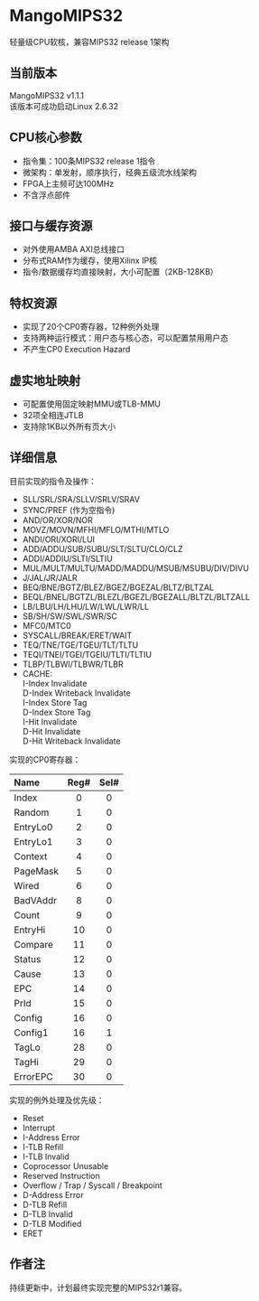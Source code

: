 # MangoMIPS32
轻量级CPU软核，兼容MIPS32 release 1架构

## 当前版本
MangoMIPS32 v1.1.1  
该版本可成功启动Linux 2.6.32

## CPU核心参数
- 指令集：100条MIPS32 release 1指令
- 微架构：单发射，顺序执行，经典五级流水线架构
- FPGA上主频可达100MHz
- 不含浮点部件

## 接口与缓存资源
- 对外使用AMBA AXI总线接口
- 分布式RAM作为缓存，使用Xilinx IP核
- 指令/数据缓存均直接映射，大小可配置（2KB-128KB）

## 特权资源
- 实现了20个CP0寄存器，12种例外处理
- 支持两种运行模式：用户态与核心态，可以配置禁用用户态
- 不产生CP0 Execution Hazard

## 虚实地址映射
- 可配置使用固定映射MMU或TLB-MMU
- 32项全相连JTLB
- 支持除1KB以外所有页大小

## 详细信息
目前实现的指令及操作：
- SLL/SRL/SRA/SLLV/SRLV/SRAV
- SYNC/PREF (作为空指令)
- AND/OR/XOR/NOR
- MOVZ/MOVN/MFHI/MFLO/MTHI/MTLO
- ANDI/ORI/XORI/LUI
- ADD/ADDU/SUB/SUBU/SLT/SLTU/CLO/CLZ
- ADDI/ADDIU/SLTI/SLTIU
- MUL/MULT/MULTU/MADD/MADDU/MSUB/MSUBU/DIV/DIVU
- J/JAL/JR/JALR
- BEQ/BNE/BGTZ/BLEZ/BGEZ/BGEZAL/BLTZ/BLTZAL
- BEQL/BNEL/BGTZL/BLEZL/BGEZL/BGEZALL/BLTZL/BLTZALL
- LB/LBU/LH/LHU/LW/LWL/LWR/LL
- SB/SH/SW/SWL/SWR/SC
- MFC0/MTC0
- SYSCALL/BREAK/ERET/WAIT
- TEQ/TNE/TGE/TGEU/TLT/TLTU
- TEQI/TNEI/TGEI/TGEIU/TLTI/TLTIU
- TLBP/TLBWI/TLBWR/TLBR
- CACHE:  
    I-Index Invalidate  
    D-Index Writeback Invalidate  
    I-Index Store Tag  
    D-Index Store Tag  
    I-Hit Invalidate  
    D-Hit Invalidate  
    D-Hit Writeback Invalidate  

实现的CP0寄存器：  

|   Name   |Reg#|Sel#|  
|:---------|:--:|:--:|  
| Index    | 0  | 0  |
| Random   | 1  | 0  |
| EntryLo0 | 2  | 0  |
| EntryLo1 | 3  | 0  |
| Context  | 4  | 0  |
| PageMask | 5  | 0  |
| Wired    | 6  | 0  |
| BadVAddr | 8  | 0  |
| Count    | 9  | 0  |
| EntryHi  | 10 | 0  |
| Compare  | 11 | 0  |
| Status   | 12 | 0  |
| Cause    | 13 | 0  |
| EPC      | 14 | 0  |
| PrId     | 15 | 0  |
| Config   | 16 | 0  |
| Config1  | 16 | 1  |
| TagLo    | 28 | 0  |
| TagHi    | 29 | 0  |
| ErrorEPC | 30 | 0  |

实现的例外处理及优先级：
- Reset
- Interrupt
- I-Address Error
- I-TLB Refill
- I-TLB Invalid
- Coprocessor Unusable
- Reserved Instruction
- Overflow / Trap / Syscall / Breakpoint
- D-Address Error
- D-TLB Refill
- D-TLB Invalid
- D-TLB Modified
- ERET

## 作者注
持续更新中，计划最终实现完整的MIPS32r1兼容。
